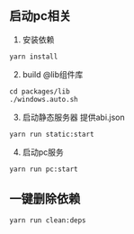 ## 启动pc相关
1. 安装依赖
```shell
yarn install
```
2. build @lib组件库
```shell
cd packages/lib
./windows.auto.sh
```
3. 启动静态服务器 提供abi.json
```shell
yarn run static:start
```
4. 启动pc服务
```shell
yarn run pc:start
```

## 一键删除依赖
```shell
yarn run clean:deps
```

